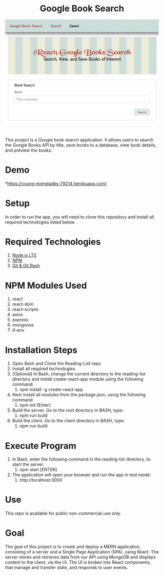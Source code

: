 <h1 align="center">Google Book Search</h1>
<p align="center"><kbd><img src ="./client/public/images/readinglist.png"/></kbd></p><br/>

This project is a Google book search application.  It allows users to search the Google Books API by title, save books to a database, view book details, and preview the books.  

# Demo
*https://young-everglades-79214.herokuapp.com/<br/>
# Setup
In order to run the app, you will need to clone this repository and install all required technologies listed below.
# Required Technologies
1. [Node.js LTS](https://nodejs.org/en/)<br/>
2. [NPM](https://www.npmjs.com/get-npm)<br/>
3. [Git & Git Bash](https://git-scm.com/downloads)<br/>

# NPM Modules Used
1. react
2. react-dom
3. react-scripts
4. axios
5. express
6. mongoose
7. if-env

# Installation Steps
1. Open Bash and Clone the Reading-List repo
2. Install all required technologies
3. [Optional] In Bash, change the current directory to the reading-list directory and install create-react-app module using the following command:
    1. npm install -g create-react-app
4. Next install all modules from the package.json, using the following command:
    1. npm init [Enter] 
5. Build the server.  Go to the root directory in BASH, type:
    1. npm run build
5. Build the client.  Go to the client directory in BASH, type:
    1. npm run build
# Execute Program
1. In Bash, enter the following command in the reading-list directory, to start the server.
    1. npm start [ENTER]
2. The application will open your browser and run the app in test mode:
    1. http://localhost:3000
# Use
This repo is available for public non-commercial use only.
# Goal
The goal of this project is to create and deploy a MERN application, consisting of a server and a Single Page Application (SPA), using React. The server stores and retrieves data from our API using MongoDB and displays content to the client, via the UI. The UI is broken into React components, that manage and transfer state, and responds to user events. 
